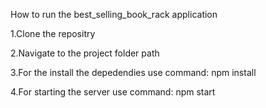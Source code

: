How to run the best_selling_book_rack application

1.Clone the repositry

2.Navigate to the project folder path

3.For the install the depedendies use command: npm install

4.For starting the server use command: npm start 
